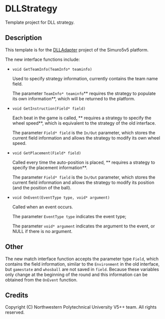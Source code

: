 # DLLStrategy

Template project for DLL strategy.

## Description

This template is for the [DLLAdapter](https://github.com/npuv5pp/V5DLLAdapter) project of the Simuro5v5 platform.

The new interface functions include:

- `void GetTeamInfo(TeamInfo* teaminfo)`

  Used to specify strategy information, currently contains the team name field.

  The parameter `TeamInfo* teaminfo`** requires the strategy to populate its own information**, which will be returned to the platform.

- `void GetInstruction(Field* field)`

  Each beat in the game is called, ** requires a strategy to specify the wheel speed**, which is equivalent to the strategy of the old interface.

  The parameter `Field* field` is the `In/Out` parameter, which stores the current field information and allows the strategy to modify its own wheel speed.

- `void GetPlacement(Field* field)`

  Called every time the auto-position is placed, ** requires a strategy to specify the placement information**.

  The parameter `Field* field` is the `In/Out` parameter, which stores the current field information and allows the strategy to modify its position (and the position of the ball).

- `void OnEvent(EventType type, void* argument)`

  Called when an event occurs.

  The parameter `EventType type` indicates the event type;

  The parameter `void* argument` indicates the argument to the event, or NULL if there is no argument.

## Other

The new match interface function accepts the parameter type `Field`, which contains the field information, similar to the `Environment` in the old interface, but `gamestate` and `whosball` are not saved in `field`. Because these variables only change at the beginning of the round and this information can be obtained from the `OnEvent` function.

## Credits

Copyright (C) Northwestern Polytechnical University V5++ team. All rights reserved.